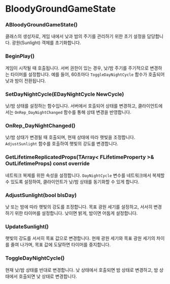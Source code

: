 # BloodyGroundGameState

### ABloodyGroundGameState()
클래스의 생성자로, 게임 내에서 낮과 밤의 주기를 관리하기 위한 초기 설정을 담당합니다. 광원(Sunlight) 객체를 초기화합니다.

### BeginPlay()
게임이 시작될 때 호출됩니다. 서버 권한이 있는 경우, 낮/밤 주기를 주기적으로 변경하는 타이머를 설정합니다. 예를 들어, 60초마다 `ToggleDayNightCycle` 함수가 호출되어 낮과 밤이 전환됩니다.

### SetDayNightCycle(EDayNightCycle NewCycle)
낮/밤 상태를 설정하는 함수입니다. 서버에서 호출되어 상태를 변경하고, 클라이언트에서는 `OnRep_DayNightChanged` 함수를 통해 상태 변경을 반영합니다.

### OnRep_DayNightChanged()
낮/밤 상태가 변경될 때 호출되며, 현재 상태에 따라 햇빛을 조정합니다. `AdjustSunlight` 함수를 호출하여 햇빛의 강도를 변경합니다.

### GetLifetimeReplicatedProps(TArray< FLifetimeProperty >& OutLifetimeProps) const override
네트워크 복제를 위한 속성을 설정합니다. `DayNightCycle` 변수를 네트워크에서 복제할 수 있도록 설정하여, 클라이언트가 낮/밤 상태를 동기화할 수 있게 합니다.

### AdjustSunlight(bool bIsDay)
낮 또는 밤에 따라 햇빛의 강도를 조정합니다. 목표 광원 세기를 설정하고, 서서히 변경하기 위한 타이머를 설정합니다. 낮이면 밝게, 밤이면 어둡게 설정합니다.

### UpdateSunlight()
햇빛의 강도를 서서히 목표 값으로 변경합니다. 현재 광원 세기와 목표 광원 세기의 차이를 줄여 나가며, 목표 값에 도달하면 타이머를 중지합니다.

### ToggleDayNightCycle()
현재 낮/밤 상태를 반대로 변경합니다. 낮 상태에서 호출되면 밤 상태로 변경하고, 밤 상태에서 호출되면 낮 상태로 변경합니다.
